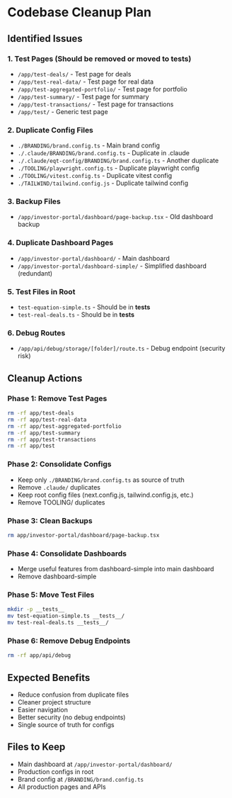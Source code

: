 # Codebase Cleanup Plan

## Identified Issues

### 1. Test Pages (Should be removed or moved to __tests__)
- `/app/test-deals/` - Test page for deals
- `/app/test-real-data/` - Test page for real data
- `/app/test-aggregated-portfolio/` - Test page for portfolio
- `/app/test-summary/` - Test page for summary
- `/app/test-transactions/` - Test page for transactions
- `/app/test/` - Generic test page

### 2. Duplicate Config Files
- `./BRANDING/brand.config.ts` - Main brand config
- `./.claude/BRANDING/brand.config.ts` - Duplicate in .claude
- `./.claude/eqt-config/BRANDING/brand.config.ts` - Another duplicate
- `./TOOLING/playwright.config.ts` - Duplicate playwright config
- `./TOOLING/vitest.config.ts` - Duplicate vitest config
- `./TAILWIND/tailwind.config.js` - Duplicate tailwind config

### 3. Backup Files
- `/app/investor-portal/dashboard/page-backup.tsx` - Old dashboard backup

### 4. Duplicate Dashboard Pages
- `/app/investor-portal/dashboard/` - Main dashboard
- `/app/investor-portal/dashboard-simple/` - Simplified dashboard (redundant)

### 5. Test Files in Root
- `test-equation-simple.ts` - Should be in __tests__
- `test-real-deals.ts` - Should be in __tests__

### 6. Debug Routes
- `/app/api/debug/storage/[folder]/route.ts` - Debug endpoint (security risk)

## Cleanup Actions

### Phase 1: Remove Test Pages
```bash
rm -rf app/test-deals
rm -rf app/test-real-data
rm -rf app/test-aggregated-portfolio
rm -rf app/test-summary
rm -rf app/test-transactions
rm -rf app/test
```

### Phase 2: Consolidate Configs
- Keep only `./BRANDING/brand.config.ts` as source of truth
- Remove `.claude/` duplicates
- Keep root config files (next.config.js, tailwind.config.js, etc.)
- Remove TOOLING/ duplicates

### Phase 3: Clean Backups
```bash
rm app/investor-portal/dashboard/page-backup.tsx
```

### Phase 4: Consolidate Dashboards
- Merge useful features from dashboard-simple into main dashboard
- Remove dashboard-simple

### Phase 5: Move Test Files
```bash
mkdir -p __tests__
mv test-equation-simple.ts __tests__/
mv test-real-deals.ts __tests__/
```

### Phase 6: Remove Debug Endpoints
```bash
rm -rf app/api/debug
```

## Expected Benefits
- Reduce confusion from duplicate files
- Cleaner project structure
- Easier navigation
- Better security (no debug endpoints)
- Single source of truth for configs

## Files to Keep
- Main dashboard at `/app/investor-portal/dashboard/`
- Production configs in root
- Brand config at `/BRANDING/brand.config.ts`
- All production pages and APIs